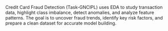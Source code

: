 Credit Card Fraud Detection (Task-GNCIPL) uses EDA to study transaction data, highlight class imbalance, detect anomalies, and analyze feature patterns. The goal is to uncover fraud trends, identify key risk factors, and prepare a clean dataset for accurate model building.
